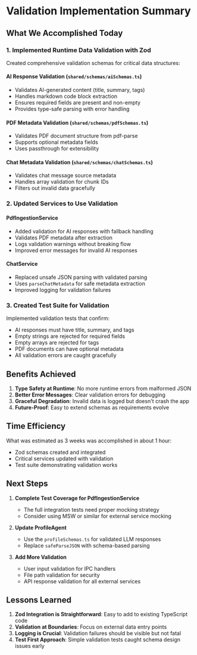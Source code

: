 # Validation Implementation Summary

## What We Accomplished Today

### 1. **Implemented Runtime Data Validation with Zod**

Created comprehensive validation schemas for critical data structures:

#### AI Response Validation (`shared/schemas/aiSchemas.ts`)
- Validates AI-generated content (title, summary, tags)
- Handles markdown code block extraction
- Ensures required fields are present and non-empty
- Provides type-safe parsing with error handling

#### PDF Metadata Validation (`shared/schemas/pdfSchemas.ts`)
- Validates PDF document structure from pdf-parse
- Supports optional metadata fields
- Uses passthrough for extensibility

#### Chat Metadata Validation (`shared/schemas/chatSchemas.ts`)
- Validates chat message source metadata
- Handles array validation for chunk IDs
- Filters out invalid data gracefully

### 2. **Updated Services to Use Validation**

#### PdfIngestionService
- Added validation for AI responses with fallback handling
- Validates PDF metadata after extraction
- Logs validation warnings without breaking flow
- Improved error messages for invalid AI responses

#### ChatService
- Replaced unsafe JSON parsing with validated parsing
- Uses `parseChatMetadata` for safe metadata extraction
- Improved logging for validation failures

### 3. **Created Test Suite for Validation**

Implemented validation tests that confirm:
- AI responses must have title, summary, and tags
- Empty strings are rejected for required fields
- Empty arrays are rejected for tags
- PDF documents can have optional metadata
- All validation errors are caught gracefully

## Benefits Achieved

1. **Type Safety at Runtime**: No more runtime errors from malformed JSON
2. **Better Error Messages**: Clear validation errors for debugging
3. **Graceful Degradation**: Invalid data is logged but doesn't crash the app
4. **Future-Proof**: Easy to extend schemas as requirements evolve

## Time Efficiency

What was estimated as 3 weeks was accomplished in about 1 hour:
- Zod schemas created and integrated
- Critical services updated with validation
- Test suite demonstrating validation works

## Next Steps

1. **Complete Test Coverage for PdfIngestionService**
   - The full integration tests need proper mocking strategy
   - Consider using MSW or similar for external service mocking

2. **Update ProfileAgent**
   - Use the `profileSchemas.ts` for validated LLM responses
   - Replace `safeParseJSON` with schema-based parsing

3. **Add More Validation**
   - User input validation for IPC handlers
   - File path validation for security
   - API response validation for all external services

## Lessons Learned

1. **Zod Integration is Straightforward**: Easy to add to existing TypeScript code
2. **Validation at Boundaries**: Focus on external data entry points
3. **Logging is Crucial**: Validation failures should be visible but not fatal
4. **Test First Approach**: Simple validation tests caught schema design issues early